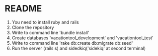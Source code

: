 # README

1. You need to install ruby and rails
2. Clone the repository
3. Write to command line 'bundle install'
4. Create databases 'vacationtool_development' and 'vacationtool_test'
5. Write to command line 'rake db:create db:migrate db:seed'
6. Run the server (rails s) and sidedkiq('sidekiq' at second terminal)
